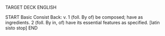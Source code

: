 TARGET DECK
ENGLISH

START
Basic
Consist
Back: v. 1 (foll. By of) be composed; have as ingredients. 2 (foll. By in, of) have its essential features as specified. [latin sisto stop]
END

